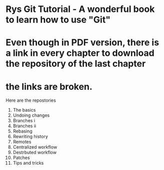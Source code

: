# Rys Git Tutorial - A wonderful book to learn how to use "Git"
# Even though in PDF version, there is a link in every chapter to download the repository of the last chapter
# the links are broken. 

Here are the repostories

1. The basics
2. Undoing changes
3. Branches i
4. Branches ii
5. Rebasing
6. Rewriting history
7. Remotes
8. Centralized workflow
9. Destrbuted workflow
10. Patches
11. Tips and tricks


